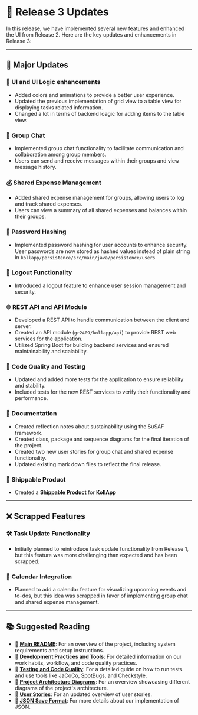 # 🚀 Release 3 Updates

In this release, we have implemented several new features and enhanced the UI from Release 2. Here are the key updates and enhancements in Release 3:

---

## 🌟 Major Updates

### 🎨  UI and UI Logic enhancements

- Added colors and animations to provide a better user experience.
- Updated the previous implementation of grid view to a table view for displaying tasks related information.
- Changed a lot in terms of backend loagic for adding  items to the table view.

### 💬 Group Chat

- Implemented group chat functionality to facilitate communication and collaboration among group members.
- Users can send and receive messages within their groups and view message history.

### 💰 Shared Expense Management

- Added shared expense management for groups, allowing users to log and track shared expenses.
- Users can view a summary of all shared expenses and balances within their groups.

### 🔐 Password Hashing

- Implemented password hashing for user accounts to enhance security. User passwords are now stored as hashed values instead of plain string in `kollapp/persistence/src/main/java/persistence/users`

### 🔐 Logout Functionality

- Introduced a logout feature to enhance user session management and security.

### 🌐 REST API and API Module

- Developed a REST API to handle communication between the client and server.
- Created an API module (`gr2409/kollapp/api`) to provide REST web services for the application.
- Utilized Spring Boot for building backend services and ensured maintainability and scalability.

### 🧪 Code Quality and Testing

- Updated and added more tests for the application to ensure reliability and stability.
- Included tests for the new REST services to verify their functionality and performance.

### 📖 Documentation

- Created reflection notes about sustainability using the SuSAF framework.
- Created class, package and sequence diagrams for the final iteration of the project.
- Created two new user stories for group chat and shared expense functionality.
- Updated existing mark down files to reflect the final release.

### 🚀 Shippable Product

- Created a **[Shippable Product](create_shippable_product.md)** for **KollApp**
  
---

## ❌ Scrapped Features

### 🛠️ Task Update Functionality

- Initially planned to reintroduce task update functionality from Release 1, but this feature was more challenging than expected and has been scrapped.

### 📅 Calendar Integration

- Planned to add a calendar feature for visualizing upcoming events and to-dos, but this idea was scrapped in favor of implementing group chat and shared expense management.

---

## 📚 Suggested Reading

- 📖 **[Main README](../../readme.md)**: For an overview of the project, including system requirements and setup instructions.
- 📖 **[Development Practices and Tools](docs/release2/development_practices_and_code_quality.md)**: For detailed information on our work habits, workflow, and code quality practices.
- 📖 **[Testing and Code Quality](docs/release2/testing_and_code_quality.md)**: For a detailed guide on how to run tests and use tools like JaCoCo, SpotBugs, and Checkstyle.
- 📖 **[Project Architecture Diagrams](docs/release2/architecture_diagrams.md)**: For an overview showcasing different diagrams of the project's architecture.
- 📖 **[User Stories](docs/user_stories.md)**: For an updated overview of user stories.
- 📖 **[JSON Save Format](docs/release2/json_format.md)**: For more details about our implementation of JSON.